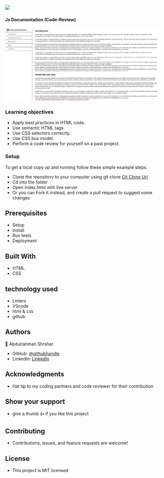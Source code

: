 ![](https://img.shields.io/badge/Microverse-blueviolet)

#### Js Documentation (Code-Review)

![screenshot](images/Jsdoc.png)

### Learning objectives

- Apply best practices in HTML code.
- Use semantic HTML tags.
- Use CSS selectors correctly.
- Use CSS box model.
- Perform a code review for yourself on a past project.

### Setup

To get a local copy up and running follow these simple example steps.

- Clone the repository to your computer using git clone [Git Clone Url](https://github.com/abdulrahmanshr75/Code-Review.git)
- Cd into the folder
- Open index.html with live server
- Or you can Fork it instead, and create a pull request to suggest some changes

## Prerequisites

- Setup
- Install
- Run tests
- Deployment

## Built With

- HTML
- CSS

## technology used

- Linters
- VScode
- html & css
- github

## Authors

👤 Abdulrahman Shrshar

- GitHub: [@githubhandle](https://github.com/abdulrahmanshr75)
- LinkedIn: [LinkedIn](https://www.linkedin.com/in/abdulrahman-shrshar-721144161/)

## Acknowledgments

- Hat tip to my coding partners and code reviewer for their contribution

## Show your support

- give a thumb 👍 if you like this project

## Contributing

- Contributions, issues, and feature requests are welcome!

## License

- This project is MIT licensed
